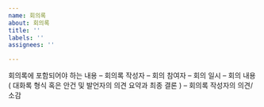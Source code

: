 ```yaml
---
name: 회의록
about: 회의록
title: ''
labels: ''
assignees: ''

---
```


회의록에  포함되어야  하는  내용 
–   회의록  작성자
–   회의  참여자 
–   회의  일시
–   회의  내용  ( 대화록  형식  혹은  안건  및  발언자의  의견  요약과  최종  결론  ) 
–   회의록  작성자의  의견/소감
